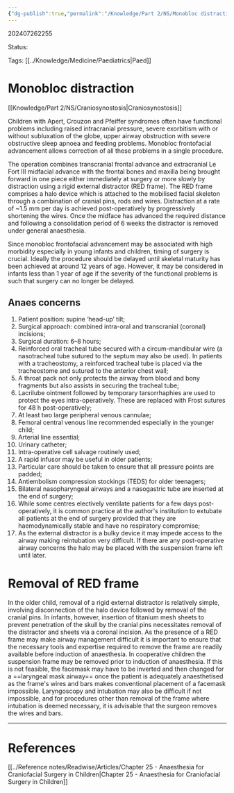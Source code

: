 ```yaml
---
{"dg-publish":true,"permalink":"/Knowledge/Part 2/NS/Monobloc distraction/"}
---
```



202407262255

Status: 

Tags: [[../Knowledge/Medicine/Paediatrics\|Paed]]

# Monobloc distraction
[[Knowledge/Part 2/NS/Craniosynostosis\|Craniosynostosis]]

Children with Apert, Crouzon and Pfeiffer syndromes often have functional problems including raised intracranial pressure, severe exorbitism with or without subluxation of the globe, upper airway obstruction with severe obstructive sleep apnoea and feeding problems. Monobloc frontofacial advancement allows correction of all these problems in a single procedure.

The operation combines transcranial frontal advance and extracranial Le Fort III midfacial advance with the frontal bones and maxilla being brought forward in one piece either immediately at surgery or more slowly by distraction using a rigid external distractor (RED frame). The RED frame comprises a halo device which is attached to the mobilised facial skeleton through a combination of cranial pins, rods and wires. Distraction at a rate of ~1.5 mm per day is achieved post-operatively by progressively shortening the wires. Once the midface has advanced the required distance and following a consolidation period of 6 weeks the distractor is removed under general anaesthesia.

Since monobloc frontofacial advancement may be associated with high morbidity especially in young infants and children, timing of surgery is crucial. Ideally the procedure should be delayed until skeletal maturity has been achieved at around 12 years of age. However, it may be considered in infants less than 1 year of age if the severity of the functional problems is such that surgery can no longer be delayed.

## Anaes concerns
1. Patient position: supine ‘head-up’ tilt;
2. Surgical approach: combined intra-oral and transcranial (coronal) incisions;
3. Surgical duration: 6–8 hours;
4. Reinforced oral tracheal tube secured with a circum-mandibular wire (a nasotracheal tube sutured to the septum may also be used). In patients with a tracheostomy, a reinforced tracheal tube is placed via the tracheostome and sutured to the anterior chest wall;
5. A throat pack not only protects the airway from blood and bony fragments but also assists in securing the tracheal tube;
6. Lacrilube ointment followed by temporary tarsorrhaphies are used to protect the eyes intra-operatively. These are replaced with Frost sutures for 48 h post-operatively;
7. At least two large peripheral venous cannulae;
8. Femoral central venous line recommended especially in the younger child;
9. Arterial line essential;
10. Urinary catheter;
11. Intra-operative cell salvage routinely used;
12. A rapid infusor may be useful in older patients;
13. Particular care should be taken to ensure that all pressure points are padded;
14. Antiembolism compression stockings (TEDS) for older teenagers;
15. Bilateral nasopharyngeal airways and a nasogastric tube are inserted at the end of surgery;
16. While some centres electively ventilate patients for a few days post-operatively, it is common practice at the author's institution to extubate all patients at the end of surgery provided that they are haemodynamically stable and have no respiratory compromise;
17. As the external distractor is a bulky device it may impede access to the airway making reintubation very difficult. If there are any post-operative airway concerns the halo may be placed with the suspension frame left until later.

# Removal of RED frame
In the older child, removal of a rigid external distractor is relatively simple, involving disconnection of the halo device followed by removal of the cranial pins. In infants, however, insertion of titanium mesh sheets to prevent penetration of the skull by the cranial pins necessitates removal of the distractor and sheets via a coronal incision. As the presence of a RED frame may make airway management difficult it is important to ensure that the necessary tools and expertise required to remove the frame are readily available before induction of anaesthesia. In cooperative children the suspension frame may be removed prior to induction of anaesthesia. If this is not feasible, the facemask may have to be inverted and then changed for a ==laryngeal mask airway== once the patient is adequately anaesthetised as the frame's wires and bars makes conventional placement of a facemask impossible. Laryngoscopy and intubation may also be difficult if not impossible, and for procedures other than removal of the frame where intubation is deemed necessary, it is advisable that the surgeon removes the wires and bars.


___
# References
[[../Reference notes/Readwise/Articles/Chapter 25 - Anaesthesia for Craniofacial Surgery in Children\|Chapter 25 - Anaesthesia for Craniofacial Surgery in Children]]
